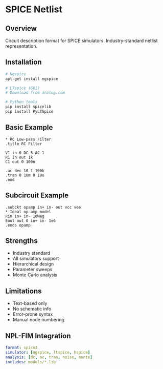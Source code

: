 # SPICE Netlist

## Overview
Circuit description format for SPICE simulators. Industry-standard netlist representation.

## Installation
```bash
# Ngspice
apt-get install ngspice

# LTspice (GUI)
# Download from analog.com

# Python tools
pip install spicelib
pip install PyLTSpice
```

## Basic Example
```spice
* RC Low-pass Filter
.title RC Filter

V1 in 0 DC 5 AC 1
R1 in out 1k
C1 out 0 100n

.ac dec 10 1 100k
.tran 0 10m 0 10u
.end
```

## Subcircuit Example
```spice
.subckt opamp in+ in- out vcc vee
* Ideal op-amp model
Rin in+ in- 10Meg
Eout out 0 in+ in- 1e6
.ends opamp
```

## Strengths
- Industry standard
- All simulators support
- Hierarchical design
- Parameter sweeps
- Monte Carlo analysis

## Limitations
- Text-based only
- No schematic info
- Error-prone syntax
- Manual node numbering

## NPL-FIM Integration
```yaml
format: spice3
simulator: [ngspice, ltspice, hspice]
analysis: [dc, ac, tran, noise, monte]
includes: models/*.lib
```